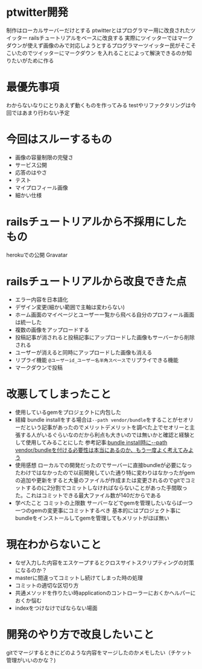 # ptwitter開発
制作はローカルサーバーだけとする
ptwitterとはプログラマー用に改良されたツイッター
railsチュートリアルをベースに改良する
実際にツイッターではマークダウンが使えず画像のみで対応しようとするプログラマーツイッター民がそこそこいたのでツイッターにマークダウン を入れることによって解決できるのか知りたいがために作る

# 最優先事項
わからないなりにとりあえず動くものを作ってみる
testやリファクタリングは今回ではあまり行わない予定



# 今回はスルーするもの
* 画像の容量制限の完璧さ
* サービス公開
* 応答のはやさ
* テスト
* マイプロフィール画像
* 細かい仕様

#  railsチュートリアルから不採用にしたもの
herokuでの公開
Gravatar


# railsチュートリアルから改良できた点
* エラー内容を日本語化
* デザイン変更(細かい範囲で主軸は変わらない)
* ホーム画面のマイページとユーザー一覧から飛べる自分のプロフィール画面は統一した
* 複数の画像をアップロードする
* 投稿記事が消されると投稿記事にアップロードした画像もサーバーから削除される
* ユーザーが消えると同時にアップロードした画像も消える
* リプライ機能 `@ユーザーid_ユーザー名半角スペース`でリプライできる機能
* マークダウンで投稿


# 改悪してしまったこと
*  使用しているgemをプロジェクトに内包した
  * 経緯
    bundle installをする場合は`--path vendor/bundle`をすることがセオリーだという記事があったのでメリットデメリットを調べた上でセオリーと主張する人がいるぐらいなのだから利点も大きいのでは無いかと確認と経験として使用してみることにした
    参考記事:[bundle install時に--path vendor/bundleを付ける必要性は本当にあるのか、もう一度よく考えてみよう](https://qiita.com/jnchito/items/99b1dbea1767a5095d85#201967%E8%BF%BD%E8%A8%98-%E9%80%86%E3%81%ABpath%E3%82%92%E4%BB%98%E3%81%91%E3%81%AA%E3%81%84%E3%83%A1%E3%83%AA%E3%83%83%E3%83%88%E3%81%A3%E3%81%A6%E4%BD%95%E3%81%8B%E3%81%82%E3%82%8B%E3%81%AE)
  * 使用感想
    ローカルでの開発だったのでサーバーに直接bundleが必要になったわけではなかったので以前開発していた通り特に変わりはなかったがgemの追加や更新をすると大量のファイルが作成または変更されるのでgitでコミットするのに2分割でコミットしなければならないことがあった手間取った。これはコミットできる最大ファイル数が140だからである
  * 学べたこと
    コミットの上限数
    サーバーなどでgemを管理したいならば一つ一つのgemの変更事にコミットするべき
    基本的にはプロジェクト事にbundleをインストールしてgemを管理してもメリットがほぼ無い

# 現在わからないこと
* なぜ入力した内容をエスケープするとクロスサイトスクリプティングの対策になるのか？
* masterに間違ってコミットし続けてしまった時の処理
* コミットの適切な区切り方
* 共通メソッドを作りたい時applicationのコントローラーにおくかヘルパーにおくか悩む
* indexをつけなけでばならない場面

# 開発のやり方で改良したいこと
gitでマージするときにどのような内容をマージしたのかメモしたい（チケット管理がいいのかな？)
